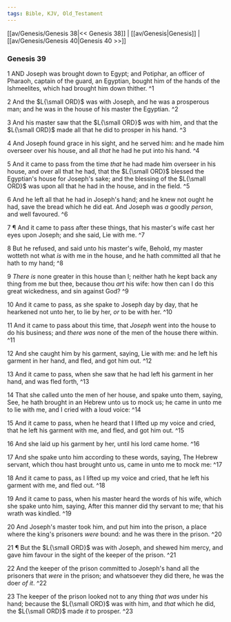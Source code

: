 ```yaml
---
tags: Bible, KJV, Old_Testament
---
```


[[av/Genesis/Genesis 38|<< Genesis 38]] | [[av/Genesis|Genesis]] | [[av/Genesis/Genesis 40|Genesis 40 >>]]

### Genesis 39

1 AND Joseph was brought down to Egypt; and Potiphar, an officer of Pharaoh, captain of the guard, an Egyptian, bought him of the hands of the Ishmeelites, which had brought him down thither. ^1

2 And the $L{\small ORD}$ was with Joseph, and he was a prosperous man; and he was in the house of his master the Egyptian. ^2

3 And his master saw that the $L{\small ORD}$ _was_ with him, and that the $L{\small ORD}$ made all that he did to prosper in his hand. ^3

4 And Joseph found grace in his sight, and he served him: and he made him overseer over his house, and all _that_ he had he put into his hand. ^4

5 And it came to pass from the time _that_ he had made him overseer in his house, and over all that he had, that the $L{\small ORD}$ blessed the Egyptian's house for Joseph's sake; and the blessing of the $L{\small ORD}$ was upon all that he had in the house, and in the field. ^5

6 And he left all that he had in Joseph's hand; and he knew not ought he had, save the bread which he did eat. And Joseph was _a_ goodly _person_, and well favoured. ^6

7 ¶ And it came to pass after these things, that his master's wife cast her eyes upon Joseph; and she said, Lie with me. ^7

8 But he refused, and said unto his master's wife, Behold, my master wotteth not what _is_ with me in the house, and he hath committed all that he hath to my hand; ^8

9 _There_ _is_ none greater in this house than I; neither hath he kept back any thing from me but thee, because thou _art_ his wife: how then can I do this great wickedness, and sin against God? ^9

10 And it came to pass, as she spake to Joseph day by day, that he hearkened not unto her, to lie by her, _or_ to be with her. ^10

11 And it came to pass about this time, that _Joseph_ went into the house to do his business; and _there_ _was_ none of the men of the house there within. ^11

12 And she caught him by his garment, saying, Lie with me: and he left his garment in her hand, and fled, and got him out. ^12

13 And it came to pass, when she saw that he had left his garment in her hand, and was fled forth, ^13

14 That she called unto the men of her house, and spake unto them, saying, See, he hath brought in an Hebrew unto us to mock us; he came in unto me to lie with me, and I cried with a loud voice: ^14

15 And it came to pass, when he heard that I lifted up my voice and cried, that he left his garment with me, and fled, and got him out. ^15

16 And she laid up his garment by her, until his lord came home. ^16

17 And she spake unto him according to these words, saying, The Hebrew servant, which thou hast brought unto us, came in unto me to mock me: ^17

18 And it came to pass, as I lifted up my voice and cried, that he left his garment with me, and fled out. ^18

19 And it came to pass, when his master heard the words of his wife, which she spake unto him, saying, After this manner did thy servant to me; that his wrath was kindled. ^19

20 And Joseph's master took him, and put him into the prison, a place where the king's prisoners _were_ bound: and he was there in the prison. ^20

21 ¶ But the $L{\small ORD}$ was with Joseph, and shewed him mercy, and gave him favour in the sight of the keeper of the prison. ^21

22 And the keeper of the prison committed to Joseph's hand all the prisoners that _were_ in the prison; and whatsoever they did there, he was the doer _of_ _it_. ^22

23 The keeper of the prison looked not to any thing _that_ _was_ under his hand; because the $L{\small ORD}$ was with him, and _that_ which he did, the $L{\small ORD}$ made _it_ to prosper. ^23
